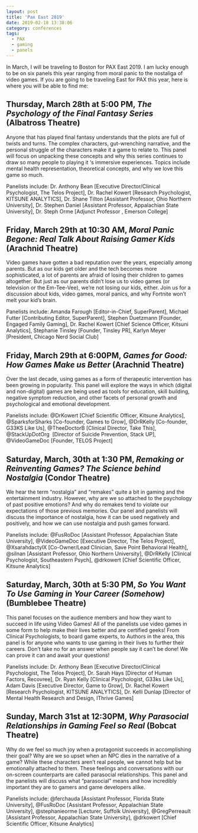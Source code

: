 ```yaml
---
layout: post
title: 'Pax East 2019'
date: 2019-02-18 13:38:06
category: conferences
tags:
  - PAX
  - gaming
  - panels
---
```


In March, I will be traveling to Boston for PAX East 2019. I am lucky enough to be on six panels this year ranging from moral panic to the nostaliga of video games. If you are going to be traveling East for PAX this year, here is where you will be able to find me:

## Thursday, March 28th at 5:00 PM, _The Psychology of the Final Fantasy Series_ (Albatross Theatre)

Anyone that has played final fantasy understands that the plots are full of twists and turns. The complex characters, gut-wrenching narrative, and the personal struggle of the characters make it a game to relate to. This panel will focus on unpacking these concepts and why this series continues to draw so many people to playing it ‘s immersive experiences. Topics include mental health representation, theoretical concepts, and why we love this game so much.

Panelists include: Dr. Anthony Bean [Executive Director/Clinical Psychologist, The Telos Project], Dr. Rachel Kowert [Research Psychologist, KITSUNE ANALYTICS], Dr. Shane Tilton [Assistant Professor, Ohio Northern University], Dr. Stephen Daniel [Assistant Professor, Appalachian State University], Dr. Steph Orme [Adjunct Professor , Emerson College]

## Friday, March 29th at 10:30 AM, _Moral Panic Begone: Real Talk About Raising Gamer Kids_ (Arachnid Theatre)

Video games have gotten a bad reputation over the years, especially among parents. But as our kids get older and the tech becomes more sophisticated, a lot of parents are afraid of losing their children to games altogether. But just as our parents didn’t lose us to video games (or television or the Em-Tee-Vee), we’re not losing our kids, either. Join us for a discussion about kids, video games, moral panics, and why Fortnite won’t melt your kid’s brain.

Panelists include: Amanda Farough [Editor-in-Chief, SuperParent], Michael Futter [Contributing Editor, SuperParent], Stephen Duetzmann [Founder, Engaged Family Gaming], Dr. Rachel Kowert [Chief Science Officer, Kitsuni Analytics], Stephanie Tinsley [Founder, Tinsley PR], Karlyn Meyer [President, Chicago Nerd Social Club]

## Friday, March 29th at 6:00PM, _Games for Good: How Games Make us Better_ (Arachnid Theatre)

Over the last decade, using games as a form of therapeutic intervention has been growing in popularity. This panel will explore the ways in which (digital and non-digital) games are being used as tools for education, skill building, negative symptom reduction, and other facets of personal growth and psychological and emotional development.

Panelists include: @DrKowert [Chief Scientific Officer, Kitsune Analytics], @SparksforSharks [Co-founder, Games to Grow], @DrRKelly [Co-founder, G33KS Like Us], @TheeDoctorB [Clinical Director, Take This], @StackUpDotOrg ‏ [Director of Suicide Prevention, Stack UP], @VideoGameDoc [Founder, TELOS Project]

## Saturday, March, 30th at 1:30 PM, _Remaking or Reinventing Games? The Science behind Nostalgia_ (Condor Theatre)

We hear the term “nostalgia” and “remakes” quite a bit in gaming and the entertainment industry. However, why are we so attached to the psychology of past positive emotions? And why do remakes tend to violate our expectations of those previous memories. Our panel and panelists will discuss the importance of nostalgia, how it can be used negatively and positively, and how we can use nostalgia and push games forward.

Panelists include: @FusRoDoc [Assistant Professor, Appalachian State University], @VideoGameDoc [Executive Director, The Telos Project], @XsarahdactylX [Co-Owner/Lead Clinician, Save Point Behavioral Health], @silnan [Assistant Professor, Ohio Northern University], @DrRKelly [Clinical Psychologist, Southeastern Psych], @drkowert [Chief Scientific Officer, Kitsune Analytics]

## Saturday, March, 30th at 5:30 PM, _So You Want To Use Gaming in Your Career (Somehow)_ (Bumblebee Theatre)

This panel focuses on the audience members and how they want to succeed in life using Video Games! All of the panelists use video games in some form to help make their lives better and are certified geeks! From Clinical Psychologists, to board game experts, to Authors in the area, this panel is for anyone who wants to use gaming in their lives to further their careers. Don’t take no for an answer when people say it can’t be done! We can prove it can and await your questions!

Panelists include: Dr. Anthony Bean [Executive Director/Clinical Psychologist, The Telos Project], Dr. Sarah Hays [Director of Human Factors, Recovree], Dr. Ryan Kelly [Clinical Psychologist, G33ks Like Us], Adam Davis [Executive Director, Game to Grow], Dr. Rachel Kowert [Research Psychologist, KITSUNE ANALYTICS], Dr. Kelli Dunlap [Director of Mental Health Research and Design, IThrive Games]

## Sunday, March 31st at 12:30PM, _Why Parasocial Relationships in Gaming Feel so Real_ (Bobcat Theatre)

Why do we feel so much joy when a protagonist succeeds in accomplishing their goal? Why are we so upset when an NPC dies in the narrative of a game? While these characters aren’t real people, we cannot help but be emotionally attached to them. These feelings and conversations with our on-screen counterparts are called parasocial relationships. This panel and the panelists will discuss what “parasocial” means and how incredibly important they are to gamers and game developers alike.

Panelists include: @ferchauda [Assistant Professor, Florida State University], @FusRoDoc [Assistant Professor, Appalachian State University], @stephanieorme [Lecturer, Suffolk University], @GregPerreault [Assistant Professor, Appalachian State University], @drkowert [Chief Scientific Officer, Kitsune Analytics]